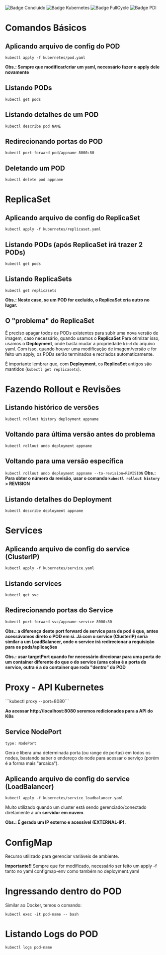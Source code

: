 ![Badge Concluído](http://img.shields.io/static/v1?label=STATUS&message=CONCLUÍDO&color=GREEN&style=for-the-badge)
![Badge Kubernetes](http://img.shields.io/static/v1?label=KUBERNETES&message=V.1.30.0&color=blue&style=for-the-badge)
![Badge FullCycle](http://img.shields.io/static/v1?label=FULLCYCLE&message=3.0&color=orange&style=for-the-badge)
![Badge PDI](http://img.shields.io/static/v1?label=PDI&message=LOGCOMEX&color=purple&style=for-the-badge)

<h1>Comandos Básicos</h1>

## Aplicando arquivo de config do POD
```kubectl apply -f kubernetes/pod.yaml```

<b>Obs.: Sempre que modificar/criar um yaml, necessário fazer o apply dele novamente</b>


## Listando PODs
```kubectl get pods```

## Listando detalhes de um POD
```kubectl describe pod NAME```

## Redirecionando portas do POD
```kubectl port-forward pod/appname 8000:80```

## Deletando um POD
```kubectl delete pod appname```

# ReplicaSet
## Aplicando arquivo de config do ReplicaSet
```kubectl apply -f kubernetes/replicaset.yaml```

## Listando PODs (após ReplicaSet irá trazer 2 PODs)
```kubectl get pods```

## Listando ReplicaSets
```kubectl get replicasets```

<b>Obs.: Neste caso, se um POD for excluído, o ReplicaSet cria outro no lugar.</b>

## O "problema" do ReplicaSet

É preciso apagar todos os PODs existentes para subir uma nova versão de imagem, caso necessário, quando usamos o <b>ReplicaSet</b>
Para otimizar isso, usamos o <b>Deployment</b>, onde basta mudar a propriedade ``kind`` do arquivo yaml. 
Com isso, quando houver uma modificação de imagem/versão e for feito um apply, os PODs serão terminados e recriados automaticamente.

É importante lembrar que, com <b>Deployment</b>, os <b>ReplicaSet</b> antigos são mantidos (``kubectl get replicasets``).

# Fazendo Rollout e Revisões

## Listando histórico de versões
```kubectl rollout history deployment appname```

## Voltando para última versão antes do problema
```kubectl rollout undo deployment appname```

## Voltando para uma versão específica
```kubectl rollout undo deployment appname --to-revision=REVISION```
<b>Obs.: Para obter o número da revisão, usar o comando ``kubectl rollout history`` > REVISION</b>

## Listando detalhes do Deployment
```kubectl describe deployment appname```

<h1>Services</h1>

## Aplicando arquivo de config do service (ClusterIP)
```kubectl apply -f kubernetes/service.yaml```

## Listando services
```kubectl get svc```

## Redirecionando portas do Service
```kubectl port-forward svc/appname-service 8000:80```

<b>Obs.: a diferença deste port forward de service para de pod é que, antes acessávamos direto o POD em si. Já com o service (ClusterIP) seria similar a um LoadBalancer, onde o service irá redirecionar a requisição para os pods/aplicações</b>

<b>Obs.: usar targetPort quando for necessário direcionar para uma porta de um container diferente do que o do service (uma coisa é a porta do service, outra é a do container que roda "dentro" do POD</b>

<h1>Proxy - API Kubernetes</h1>
```kubectl proxy --port=8080```

<b>Ao acessar http://localhost:8080 seremos redicionados para a API do K8s</b>

## Service NodePort
```type: NodePort```

Gera e libera uma determinada porta (ou range de portas) em todos os nodes, bastando saber o endereço do node para acessar o serviço (porém é a forma mais "arcaica").

## Aplicando arquivo de config do service (LoadBalancer)
```kubectl apply -f kubernetes/service_loadbalancer.yaml```

Muito utilizado quando um cluster está sendo gerenciado/conectado diretamente a um <b>servidor em nuvem</b>.

<b>Obs.: É gerado um IP externo e acessível (EXTERNAL-IP).</b>

<h1>ConfigMap</h1>

Recurso utilizado para gerenciar variáveis de ambiente.

<b>Importante!!</b>
Sempre que for modificado, necessário ser feito um apply -f tanto no yaml configmap-env como também no deployment.yaml

<h1>Ingressando dentro do POD</h1>

Similar ao Docker, temos o comando:
```
kubectl exec -it pod-name -- bash
```

<h1>Listando Logs do POD</h1>

```
kubectl logs pod-name
```